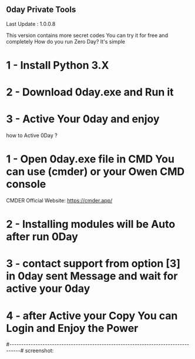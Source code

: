 ## 0day Private Tools
Last Update : 1.0.0.8

This version contains more secret codes
You can try it for free and completely
How do you run Zero Day?
It's simple

# 1 - Install Python 3.X
# 2 - Download 0day.exe and Run it
# 3 - Active Your 0day and enjoy

how to Active 0Day ?

# 1 - Open 0day.exe file in CMD You can use (cmder) or your Owen CMD console
CMDER Official Website: https://cmder.app/
# 2 - Installing modules will be Auto after run 0Day
# 3 - contact support from option [3] in 0day sent Message and wait for active your 0day
# 4 - after Active your Copy You can Login and Enjoy the Power
#----------------------------------------------------------------------------------#
screenshot:




